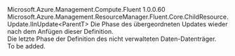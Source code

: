 <Type Name="IWithAttach&lt;ParentT&gt;" FullName="Microsoft.Azure.Management.Compute.Fluent.VirtualMachineScaleSetUnmanagedDataDisk.UpdateDefinition.IWithAttach&lt;ParentT&gt;">
  <TypeSignature Language="C#" Value="public interface IWithAttach&lt;ParentT&gt; : Microsoft.Azure.Management.ResourceManager.Fluent.Core.ChildResource.Update.IInUpdate&lt;ParentT&gt;" />
  <TypeSignature Language="ILAsm" Value=".class public interface auto ansi abstract IWithAttach`1&lt;ParentT&gt; implements class Microsoft.Azure.Management.ResourceManager.Fluent.Core.ChildResource.Update.IInUpdate`1&lt;!ParentT&gt;" />
  <TypeSignature Language="DocId" Value="T:Microsoft.Azure.Management.Compute.Fluent.VirtualMachineScaleSetUnmanagedDataDisk.UpdateDefinition.IWithAttach`1" />
  <TypeSignature Language="VB.NET" Value="Public Interface IWithAttach(Of ParentT)&#xA;Implements IInUpdate(Of ParentT)" />
  <TypeSignature Language="F#" Value="type IWithAttach&lt;'ParentT&gt; = interface&#xA;    interface IInUpdate&lt;'ParentT&gt;" />
  <AssemblyInfo>
    <AssemblyName>Microsoft.Azure.Management.Compute.Fluent</AssemblyName>
    <AssemblyVersion>1.0.0.60</AssemblyVersion>
  </AssemblyInfo>
  <TypeParameters>
    <TypeParameter Name="ParentT" />
  </TypeParameters>
  <Interfaces>
    <Interface>
      <InterfaceName>Microsoft.Azure.Management.ResourceManager.Fluent.Core.ChildResource.Update.IInUpdate&lt;ParentT&gt;</InterfaceName>
    </Interface>
  </Interfaces>
  <Docs>
    <typeparam name="ParentT">Die Phase des übergeordneten Updates wieder nach dem Anfügen dieser Definition.</typeparam>
    <summary>
            Die letzte Phase der Definition des nicht verwalteten Daten-Datenträger.
            </summary>
    <remarks>To be added.</remarks>
  </Docs>
  <Members />
</Type>